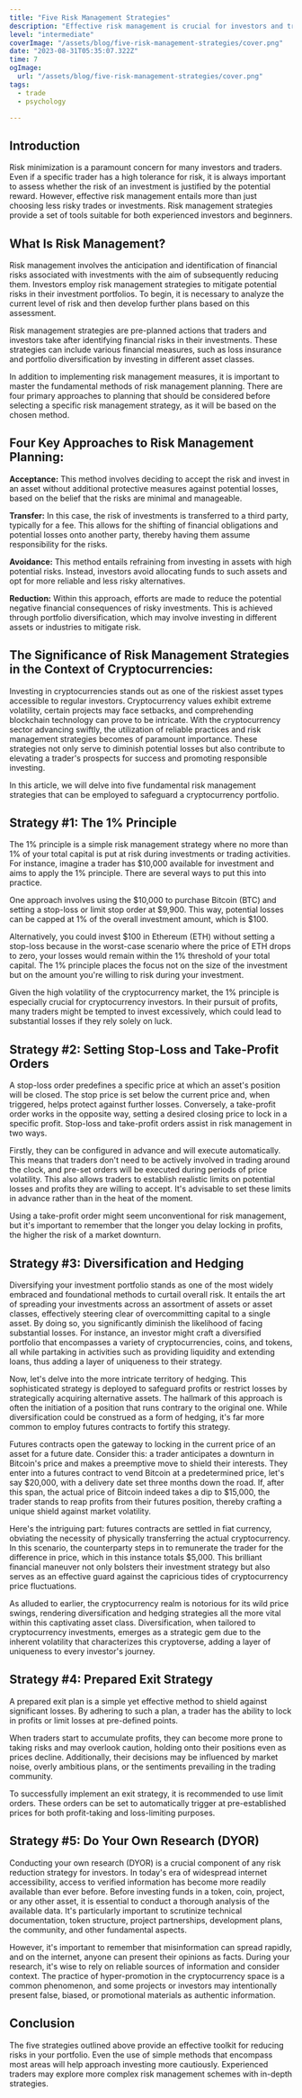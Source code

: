 ```yaml
---
title: "Five Risk Management Strategies"
description: "Effective risk management is crucial for investors and traders, involving strategies that provide tools for both seasoned investors and beginners. These strategies help identify and mitigate financial risks associated with investments, offering various approaches, such as risk acceptance, transfer, avoidance, and reduction, to minimize potential losses."
level: "intermediate"
coverImage: "/assets/blog/five-risk-management-strategies/cover.png"
date: "2023-08-31T05:35:07.322Z"
time: 7
ogImage:
  url: "/assets/blog/five-risk-management-strategies/cover.png"
tags:
  - trade
  - psychology

---
```

## Introduction
Risk minimization is a paramount concern for many investors and traders. Even if a specific trader has a high tolerance for risk, it is always important to assess whether the risk of an investment is justified by the potential reward. However, effective risk management entails more than just choosing less risky trades or investments. Risk management strategies provide a set of tools suitable for both experienced investors and beginners.

## What Is Risk Management?
Risk management involves the anticipation and identification of financial risks associated with investments with the aim of subsequently reducing them. Investors employ risk management strategies to mitigate potential risks in their investment portfolios. To begin, it is necessary to analyze the current level of risk and then develop further plans based on this assessment.

Risk management strategies are pre-planned actions that traders and investors take after identifying financial risks in their investments. These strategies can include various financial measures, such as loss insurance and portfolio diversification by investing in different asset classes.

<!-- banner_place -->

In addition to implementing risk management measures, it is important to master the fundamental methods of risk management planning. There are four primary approaches to planning that should be considered before selecting a specific risk management strategy, as it will be based on the chosen method.
## Four Key Approaches to Risk Management Planning:

**Acceptance:** This method involves deciding to accept the risk and invest in an asset without additional protective measures against potential losses, based on the belief that the risks are minimal and manageable.

**Transfer:** In this case, the risk of investments is transferred to a third party, typically for a fee. This allows for the shifting of financial obligations and potential losses onto another party, thereby having them assume responsibility for the risks.

**Avoidance:** This method entails refraining from investing in assets with high potential risks. Instead, investors avoid allocating funds to such assets and opt for more reliable and less risky alternatives.

**Reduction:** Within this approach, efforts are made to reduce the potential negative financial consequences of risky investments. This is achieved through portfolio diversification, which may involve investing in different assets or industries to mitigate risk.

## The Significance of Risk Management Strategies in the Context of Cryptocurrencies:

Investing in cryptocurrencies stands out as one of the riskiest asset types accessible to regular investors. Cryptocurrency values exhibit extreme volatility, certain projects may face setbacks, and comprehending blockchain technology can prove to be intricate. With the cryptocurrency sector advancing swiftly, the utilization of reliable practices and risk management strategies becomes of paramount importance. These strategies not only serve to diminish potential losses but also contribute to elevating a trader's prospects for success and promoting responsible investing.

In this article, we will delve into five fundamental risk management strategies that can be employed to safeguard a cryptocurrency portfolio.

## Strategy #1: The 1% Principle

The 1% principle is a simple risk management strategy where no more than 1% of your total capital is put at risk during investments or trading activities. For instance, imagine a trader has $10,000 available for investment and aims to apply the 1% principle. There are several ways to put this into practice.

One approach involves using the $10,000 to purchase Bitcoin (BTC) and setting a stop-loss or limit stop order at $9,900. This way, potential losses can be capped at 1% of the overall investment amount, which is $100.

Alternatively, you could invest $100 in Ethereum (ETH) without setting a stop-loss because in the worst-case scenario where the price of ETH drops to zero, your losses would remain within the 1% threshold of your total capital. The 1% principle places the focus not on the size of the investment but on the amount you're willing to risk during your investment.

Given the high volatility of the cryptocurrency market, the 1% principle is especially crucial for cryptocurrency investors. In their pursuit of profits, many traders might be tempted to invest excessively, which could lead to substantial losses if they rely solely on luck.

## Strategy #2: Setting Stop-Loss and Take-Profit Orders

A stop-loss order predefines a specific price at which an asset's position will be closed. The stop price is set below the current price and, when triggered, helps protect against further losses. Conversely, a take-profit order works in the opposite way, setting a desired closing price to lock in a specific profit. Stop-loss and take-profit orders assist in risk management in two ways.

Firstly, they can be configured in advance and will execute automatically. This means that traders don't need to be actively involved in trading around the clock, and pre-set orders will be executed during periods of price volatility. This also allows traders to establish realistic limits on potential losses and profits they are willing to accept. It's advisable to set these limits in advance rather than in the heat of the moment.

Using a take-profit order might seem unconventional for risk management, but it's important to remember that the longer you delay locking in profits, the higher the risk of a market downturn.

## Strategy #3: Diversification and Hedging

Diversifying your investment portfolio stands as one of the most widely embraced and foundational methods to curtail overall risk. It entails the art of spreading your investments across an assortment of assets or asset classes, effectively steering clear of overcommitting capital to a single asset. By doing so, you significantly diminish the likelihood of facing substantial losses. For instance, an investor might craft a diversified portfolio that encompasses a variety of cryptocurrencies, coins, and tokens, all while partaking in activities such as providing liquidity and extending loans, thus adding a layer of uniqueness to their strategy.

Now, let's delve into the more intricate territory of hedging. This sophisticated strategy is deployed to safeguard profits or restrict losses by strategically acquiring alternative assets. The hallmark of this approach is often the initiation of a position that runs contrary to the original one. While diversification could be construed as a form of hedging, it's far more common to employ futures contracts to fortify this strategy.

Futures contracts open the gateway to locking in the current price of an asset for a future date. Consider this: a trader anticipates a downturn in Bitcoin's price and makes a preemptive move to shield their interests. They enter into a futures contract to vend Bitcoin at a predetermined price, let's say $20,000, with a delivery date set three months down the road. If, after this span, the actual price of Bitcoin indeed takes a dip to $15,000, the trader stands to reap profits from their futures position, thereby crafting a unique shield against market volatility.

Here's the intriguing part: futures contracts are settled in fiat currency, obviating the necessity of physically transferring the actual cryptocurrency. In this scenario, the counterparty steps in to remunerate the trader for the difference in price, which in this instance totals $5,000. This brilliant financial maneuver not only bolsters their investment strategy but also serves as an effective guard against the capricious tides of cryptocurrency price fluctuations.

As alluded to earlier, the cryptocurrency realm is notorious for its wild price swings, rendering diversification and hedging strategies all the more vital within this captivating asset class. Diversification, when tailored to cryptocurrency investments, emerges as a strategic gem due to the inherent volatility that characterizes this cryptoverse, adding a layer of uniqueness to every investor's journey.

## Strategy #4: Prepared Exit Strategy

A prepared exit plan is a simple yet effective method to shield against significant losses. By adhering to such a plan, a trader has the ability to lock in profits or limit losses at pre-defined points.

When traders start to accumulate profits, they can become more prone to taking risks and may overlook caution, holding onto their positions even as prices decline. Additionally, their decisions may be influenced by market noise, overly ambitious plans, or the sentiments prevailing in the trading community.

To successfully implement an exit strategy, it is recommended to use limit orders. These orders can be set to automatically trigger at pre-established prices for both profit-taking and loss-limiting purposes.

## Strategy #5: Do Your Own Research (DYOR)

Conducting your own research (DYOR) is a crucial component of any risk reduction strategy for investors. In today's era of widespread internet accessibility, access to verified information has become more readily available than ever before. Before investing funds in a token, coin, project, or any other asset, it is essential to conduct a thorough analysis of the available data. It's particularly important to scrutinize technical documentation, token structure, project partnerships, development plans, the community, and other fundamental aspects.

However, it's important to remember that misinformation can spread rapidly, and on the internet, anyone can present their opinions as facts. During your research, it's wise to rely on reliable sources of information and consider context. The practice of hyper-promotion in the cryptocurrency space is a common phenomenon, and some projects or investors may intentionally present false, biased, or promotional materials as authentic information.

## Conclusion

The five strategies outlined above provide an effective toolkit for reducing risks in your portfolio. Even the use of simple methods that encompass most areas will help approach investing more cautiously. Experienced traders may explore more complex risk management schemes with in-depth strategies.
